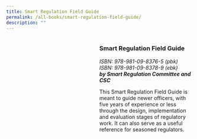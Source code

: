```yaml
---
title: Smart Regulation Field Guide
permalink: /all-books/smart-regulation-field-guide/
description: ""
---
```

<style>

	
.grid-container {
	display: grid;
	grid-template-columns: 50% 50%;
	
	}
	


</style>


<div class="grid-container">
	<div class="grid-child"><img src=""></div>
	<div class="grid-child">
		<h3>Smart Regulation Field Guide</h3>
		<i>ISBN: 978-981-09-8376-5 (pbk)</i><br>
		<i>ISBN: 978-981-09-8378-9 (ebk)</i><br>
		<b><i>by Smart Regulation Committee and CSC</i></b>
		<p>This Smart Regulation Field Guide is meant to guide newer officers, with five years of experience or less through the design, implementation and evaluation stages of regulatory work. It can also serve as a useful reference for seasoned regulators.</p>
	</div>

</div>



<div>





</div>